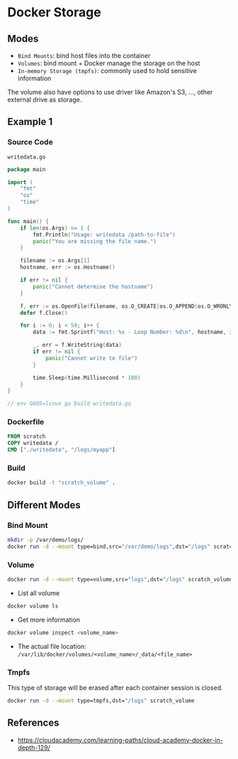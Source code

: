 # Docker Storage

## Modes
- `Bind Mounts`: bind host files into the container
- `Volumes`: bind mount + Docker manage the storage on the host
- `In-memory Storage (tmpfs)`: commonly used to hold sensitive information

The volume also have options to use driver like Amazon's S3, ..., other external drive as storage.

## Example 1

### Source Code
`writedata.go`
```go
package main

import (
	"fmt"
	"os"
	"time"
)

func main() {
	if len(os.Args) <= 1 {
		fmt.Println("Usage: writedata /path-to-file")
		panic("You are missing the file name.")
	}

	filename := os.Args[1]
	hostname, err := os.Hostname()

	if err != nil {
		panic("Cannot determine the hostname")
	}

	f, err := os.OpenFile(filename, os.O_CREATE|os.O_APPEND|os.O_WRONLY, 0644)
	defer f.Close()

	for i := 0; i < 50; i++ {
		data := fmt.Sprintf("Host: %s - Loop Number: %d\n", hostname, i)

		_, err = f.WriteString(data)
		if err != nil {
			panic("Cannot write to file")
		}

		time.Sleep(time.Millisecond * 100)
	}
}

// env GOOS=linux go build writedata.go
```

### Dockerfile
```dockerfile
FROM scratch
COPY writedata /
CMD ["./writedata", "/logs/myapp"]
```

### Build
```bash
docker build -t "scratch_volume" .
```

## Different Modes

### Bind Mount
```bash
mkdir -p /var/demo/logs/
docker run -d --mount type=bind,src="/var/demo/logs",dst="/logs" scratch_volume
```

### Volume
```bash
docker run -d --mount type=volume,src="logs",dst="/logs" scratch_volume
```

- List all volume
```bash
docker volume ls
```
- Get more information
```bash
docker volume inspect <volume_name>
```
- The actual file location: `/var/lib/docker/volumes/<volume_name>/_data/<file_name>`

### Tmpfs
This type of storage will be erased after each container session is closed.
```bash
docker run -d --mount type=tmpfs,dst="/logs" scratch_volume
```

## References
- https://cloudacademy.com/learning-paths/cloud-academy-docker-in-depth-129/